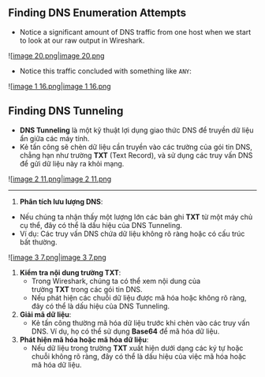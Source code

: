 ## **Finding DNS Enumeration Attempts**

- Notice a significant amount of DNS traffic from one host when we start to look at our raw output in Wireshark.

![[image 20.png|image 20.png](../../Image/image%2020.png)

- Notice this traffic concluded with something like `ANY`:

![[image 1 16.png|image 1 16.png](../../Image/image%201%2016.png)

## **Finding DNS Tunneling**

- **DNS Tunneling** là một kỹ thuật lợi dụng giao thức DNS để truyền dữ liệu ẩn giữa các máy tính.
- Kẻ tấn công sẽ chèn dữ liệu cần truyền vào các trường của gói tin DNS, chẳng hạn như trường **TXT** (Text Record), và sử dụng các truy vấn DNS để gửi dữ liệu này ra khỏi mạng.

![[image 2 11.png|image 2 11.png](../../Image/image%202%2011.png)

---

1. **Phân tích lưu lượng DNS**:
- Nếu chúng ta nhận thấy một lượng lớn các bản ghi **TXT** từ một máy chủ cụ thể, đây có thể là dấu hiệu của DNS Tunneling.
- Ví dụ: Các truy vấn DNS chứa dữ liệu không rõ ràng hoặc có cấu trúc bất thường.

![[image 3 7.png|image 3 7.png](../../Image/image%203%207.png)

1. **Kiểm tra nội dung trường TXT**:
    - Trong Wireshark, chúng ta có thể xem nội dung của trường **TXT** trong các gói tin DNS.
    - Nếu phát hiện các chuỗi dữ liệu được mã hóa hoặc không rõ ràng, đây có thể là dấu hiệu của DNS Tunneling.
2. **Giải mã dữ liệu**:
    - Kẻ tấn công thường mã hóa dữ liệu trước khi chèn vào các truy vấn DNS. Ví dụ, họ có thể sử dụng **Base64** để mã hóa dữ liệu.
3. **Phát hiện mã hóa hoặc mã hóa dữ liệu**:
    - Nếu dữ liệu trong trường **TXT** xuất hiện dưới dạng các ký tự hoặc chuỗi không rõ ràng, đây có thể là dấu hiệu của việc mã hóa hoặc mã hóa dữ liệu.